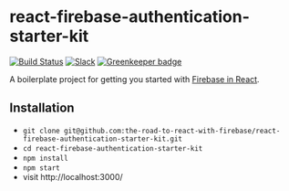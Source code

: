 # react-firebase-authentication-starter-kit

[![Build Status](https://travis-ci.org/the-road-to-react-with-firebase/react-firebase-authentication-starter-kit.svg?branch=master)](https://travis-ci.org/the-road-to-react-with-firebase/react-firebase-authentication-starter-kit) [![Slack](https://slack-the-road-to-learn-react.wieruch.com/badge.svg)](https://slack-the-road-to-learn-react.wieruch.com/) [![Greenkeeper badge](https://badges.greenkeeper.io/the-road-to-react-with-firebase/react-firebase-authentication-starter-kit.svg)](https://greenkeeper.io/)

A boilerplate project for getting you started with [Firebase in React](https://www.robinwieruch.de/complete-firebase-authentication-react-tutorial/).

## Installation

* `git clone git@github.com:the-road-to-react-with-firebase/react-firebase-authentication-starter-kit.git`
* `cd react-firebase-authentication-starter-kit`
* `npm install`
* `npm start`
* visit http://localhost:3000/